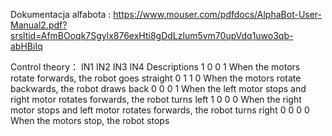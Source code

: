 Dokumentacja alfabota : https://www.mouser.com/pdfdocs/AlphaBot-User-Manual2.pdf?srsltid=AfmBOoqk7Sgylx876exHti8gDdLzlum5vm70upVdq1uwo3qb-abHBiIq


Control theory：
IN1 IN2 IN3 IN4 Descriptions
1 0 0 1         When the motors rotate forwards, the robot goes straight
0 1 1 0         When the motors rotate backwards, the robot draws back
0 0 0 1         When the left motor stops and right motor rotates forwards, the robot turns left
1 0 0 0         When the right motor stops and left motor rotates forwards, the robot turns right
0 0 0 0         When the motors stop, the robot stops